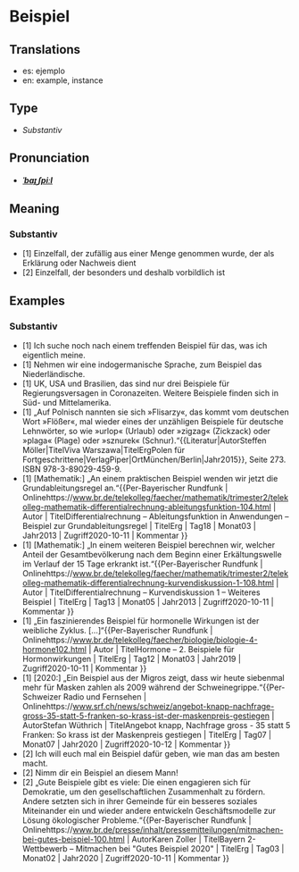 # Beispiel
## Translations
- es: ejemplo
- en: example, instance
## Type
- _Substantiv_
## Pronunciation
- **_[ˈbaɪ̯ˌʃpiːl](https://commons.wikimedia.org/wiki/File:De-Beispiel.ogg)_**
## Meaning
### Substantiv
- [1] Einzelfall, der zufällig aus einer Menge genommen wurde, der als Erklärung oder Nachweis dient
- [2] Einzelfall, der besonders und deshalb vorbildlich ist
## Examples
### Substantiv
- [1] Ich suche noch nach einem treffenden Beispiel für das, was ich eigentlich meine.
- [1] Nehmen wir eine indogermanische Sprache, zum Beispiel das Niederländische.
- [1] UK, USA und Brasilien, das sind nur drei Beispiele für Regierungsversagen in Coronazeiten. Weitere Beispiele finden sich in Süd- und Mittelamerika.
- [1] „Auf Polnisch nannten sie sich »Flisarzy«, das kommt vom deutschen Wort »Flößer«, mal wieder eines der unzähligen Beispiele für deutsche Lehnwörter, so wie »urlop« (Urlaub) oder »zigzag« (Zickzack) oder »plaga« (Plage) oder »sznurek« (Schnur).“<ref>{{Literatur|AutorSteffen Möller|TitelViva Warszawa|TitelErgPolen für Fortgeschrittene|VerlagPiper|OrtMünchen/Berlin|Jahr2015}}, Seite 273. ISBN 978-3-89029-459-9.</ref>
- [1] [Mathematik:] „An einem praktischen Beispiel wenden wir jetzt die Grundableitungsregel an.“<ref>{{Per-Bayerischer Rundfunk | Onlinehttps://www.br.de/telekolleg/faecher/mathematik/trimester2/telekolleg-mathematik-differentialrechnung-ableitungsfunktion-104.html | Autor | TitelDifferentialrechnung – Ableitungsfunktion in Anwendungen – Beispiel zur Grundableitungsregel | TitelErg | Tag18 | Monat03 | Jahr2013 | Zugriff2020-10-11 | Kommentar }}</ref>
- [1] [Mathematik:] „In einem weiteren Beispiel berechnen wir, welcher Anteil der Gesamtbevölkerung nach dem Beginn einer Erkältungswelle im Verlauf der 15 Tage erkrankt ist.“<ref>{{Per-Bayerischer Rundfunk | Onlinehttps://www.br.de/telekolleg/faecher/mathematik/trimester2/telekolleg-mathematik-differentialrechnung-kurvendiskussion-1-108.html | Autor | TitelDifferentialrechnung – Kurvendiskussion 1 – Weiteres Beispiel | TitelErg | Tag13 | Monat05 | Jahr2013 | Zugriff2020-10-11 | Kommentar }}</ref>
- [1] „Ein faszinierendes Beispiel für hormonelle Wirkungen ist der weibliche Zyklus. […]“<ref>{{Per-Bayerischer Rundfunk | Onlinehttps://www.br.de/telekolleg/faecher/biologie/biologie-4-hormone102.html | Autor | TitelHormone – 2. Beispiele für Hormonwirkungen | TitelErg | Tag12 | Monat03 | Jahr2019 | Zugriff2020-10-11 | Kommentar }}</ref>
- [1] [2020:] „Ein Beispiel aus der Migros zeigt, dass wir heute siebenmal mehr für Masken zahlen als 2009 während der Schweinegrippe.“<ref>{{Per-Schweizer Radio und Fernsehen | Onlinehttps://www.srf.ch/news/schweiz/angebot-knapp-nachfrage-gross-35-statt-5-franken-so-krass-ist-der-maskenpreis-gestiegen | AutorStefan Wüthrich | TitelAngebot knapp, Nachfrage gross - 35 statt 5 Franken: So krass ist der Maskenpreis gestiegen | TitelErg | Tag07 | Monat07 | Jahr2020 | Zugriff2020-10-12 | Kommentar }}</ref>
- [2] Ich will euch mal ein Beispiel dafür geben, wie man das am besten macht.
- [2] Nimm dir ein Beispiel an diesem Mann!
- [2] „Gute Beispiele gibt es viele: Die einen engagieren sich für Demokratie, um den gesellschaftlichen Zusammenhalt zu fördern. Andere setzten sich in ihrer Gemeinde für ein besseres soziales Miteinander ein und wieder andere entwickeln Geschäftsmodelle zur Lösung ökologischer Probleme.“<ref>{{Per-Bayerischer Rundfunk | Onlinehttps://www.br.de/presse/inhalt/pressemitteilungen/mitmachen-bei-gutes-beispiel-100.html | AutorKaren Zoller | TitelBayern 2-Wettbewerb – Mitmachen bei "Gutes Beispiel 2020" | TitelErg | Tag03 | Monat02 | Jahr2020 | Zugriff2020-10-11 | Kommentar }}</ref>
